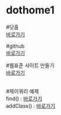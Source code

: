 # dothome1

#닷홈<br>
<a href="http://qhfka8773.dothome.co.kr/">바로가기</a>

#github<br>
<a href="https://limboram.github.io/dothome1/">바로가기</a>

#웹표준 사이트 만들기<br>
<a href="https://limboram.github.io/dothome1/webstandard/index.html">바로가기</a>

<br>
#제이쿼리 예제<br>
find() : <a href="https://limboram.github.io/dothome1/jquery/jquery04_find.html">바로가기</a> <br>
addClass() : <a href="https://limboram.github.io/dothome1/jquery/jquery06_addClass.html">바로가기</a>

